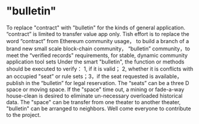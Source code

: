 # "bulletin"
To replace "contract" with "bulletin" for the kinds of general application.
“contract” is limited to transfer value app only. Tish effort is to replace the word “contract” from Ethereum community usage， to build a branch of a brand new small scale block-chain community， “bulletin” community，to meet the “verified records" requirements, for stable, dynamic community application tool sets 
Under the smart "bulletin", the function or methods should be executed to verify： 1, if it is valid； 2, whether it is conflicts with an occupied "seat” or rule sets；3，if the seat requested is available，publish in the “bulletin” for legal reservation.
The “seats” can be a three D space or moving space.
If the "space" time out, a mining or fade-a-way house-clean is desired to eliminate un-necessary overloaded historical data.
The "space" can be transfer from one theater to another theater, "bulletin" can be arranged to neighbors.
Well come everyone to contribute to the project.

